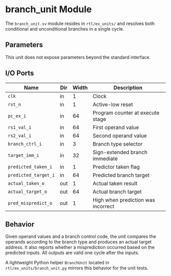 # branch_unit Module

The `branch_unit.sv` module resides in `rtl/ex_units/` and resolves both
conditional and unconditional branches in a single cycle.

## Parameters

This unit does not expose parameters beyond the standard interface.

## I/O Ports

| Name | Dir | Width | Description |
|------|-----|-------|-------------|
| `clk` | in | 1 | Clock |
| `rst_n` | in | 1 | Active-low reset |
| `pc_ex_i` | in | 64 | Program counter at execute stage |
| `rs1_val_i` | in | 64 | First operand value |
| `rs2_val_i` | in | 64 | Second operand value |
| `branch_ctrl_i` | in | 3 | Branch type selector |
| `target_imm_i` | in | 32 | Sign-extended branch immediate |
| `predicted_taken_i` | in | 1 | Predictor taken flag |
| `predicted_target_i` | in | 64 | Predicted branch target |
| `actual_taken_o` | out | 1 | Actual taken result |
| `actual_target_o` | out | 64 | Actual branch target |
| `pred_mispredict_o` | out | 1 | High when prediction was incorrect |

## Behavior

Given operand values and a branch control code, the unit compares the
operands according to the branch type and produces an actual target
address. It also reports whether a misprediction occurred based on the
predicted inputs. All outputs are valid one cycle after the inputs.

A lightweight Python helper `BranchUnit` located in
`rtl/ex_units/branch_unit.py` mirrors this behavior for the unit tests.
